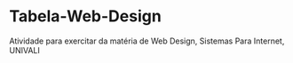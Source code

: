 # Tabela-Web-Design
Atividade para exercitar da matéria de Web Design, Sistemas Para Internet, UNIVALI
